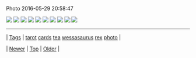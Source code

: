 <!--
title: Photo 2016-05-29 20
date: 2020-06-28T15:27:00.118Z
tags: tarot, cards, tea, wessasaurus, rex, photo
-->


Photo 2016-05-29 20:58:47

![](145118868179-0.jpg)
![](145118868179-1.jpg)
![](145118868179-2.jpg)
![](145118868179-3.jpg)
![](145118868179-4.jpg)
![](145118868179-5.jpg)
![](145118868179-6.jpg)
![](145118868179-7.jpg)
![](145118868179-8.jpg)
![](145118868179-9.jpg)

<!--BOTTOM-POST-NAVIGATION-->
---

| [Tags](tags.md) | [tarot](tag-tarot.md) [cards](tag-cards.md) [tea](tag-tea.md) [wessasaurus](tag-wessasaurus.md) [rex](tag-rex.md) [photo](tag-photo.md) |

| [Newer](145113261699.md) | [Top](index.md) | [Older](145162369499.md) |